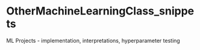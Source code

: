# OtherMachineLearningClass_snippets
ML Projects - implementation, interpretations, hyperparameter testing
